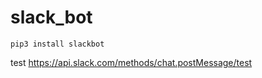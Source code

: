 # slack_bot

~~~
pip3 install slackbot
~~~

test
https://api.slack.com/methods/chat.postMessage/test
